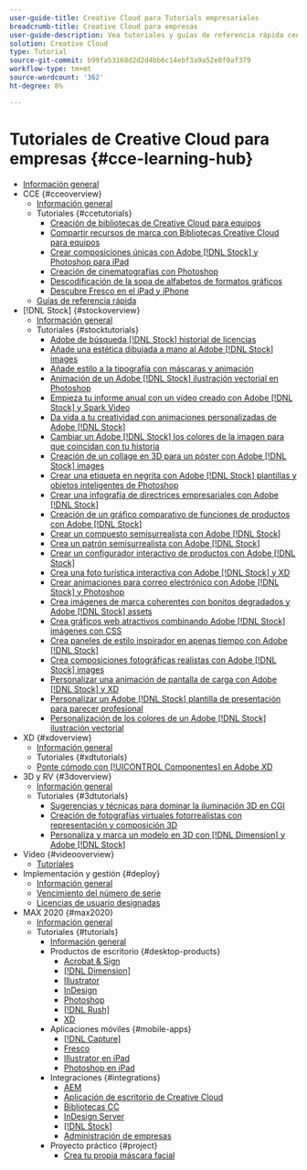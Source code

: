 ```yaml
---
user-guide-title: Creative Cloud para Tutorials empresariales
breadcrumb-title: Creative Cloud para empresas
user-guide-description: Vea tutoriales y guías de referencia rápida centrados en Creative Cloud para empresas.
solution: Creative Cloud
type: Tutorial
source-git-commit: b99fa53168d2d2d4bb6c14ebf3a9a52e8f0af379
workflow-type: tm+mt
source-wordcount: '362'
ht-degree: 8%

---
```



# Tutoriales de Creative Cloud para empresas {#cce-learning-hub}

+ [Información general](overview.md)
+ CCE {#cceoverview}
   + [Información general](cce/overview-cce.md)
   + Tutoriales {#ccetutorials}
      + [Creación de bibliotecas de Creative Cloud para equipos](cce/ccteamlibraries.md)
      + [Compartir recursos de marca con Bibliotecas Creative Cloud para equipos](cce/sharecclibraries.md)
      + [Crear composiciones únicas con Adobe [!DNL Stock] y Photoshop para iPad](cce/compositepsipad.md)
      + [Creación de cinematografías con Photoshop](cce/cinemagraphps.md)
      + [Descodificación de la sopa de alfabetos de formatos gráficos](cce/alphabetsoup.md)
      + [Descubre Fresco en el iPad y iPhone](cce/frescoworkshop.md)
   + [Guías de referencia rápida](quick-reference/overview-ref.md)
+ [!DNL Stock] {#stockoverview}
   + [Información general](stock/overview-stock.md)
   + Tutoriales {#stocktutorials}
      + [Adobe de búsqueda [!DNL Stock] historial de licencias](stock/searchstock.md)
      + [Añade una estética dibujada a mano al Adobe [!DNL Stock] images](stock/handdrawn.md)
      + [Añade estilo a la tipografía con máscaras y animación](stock/flairtypography.md)
      + [Animación de un Adobe [!DNL Stock] ilustración vectorial en Photoshop](stock/animatevector.md)
      + [Empieza tu informe anual con un vídeo creado con Adobe [!DNL Stock] y Spark Video](stock/annualreport.md)
      + [Da vida a tu creatividad con animaciones personalizadas de Adobe [!DNL Stock]](stock/customanimations.md)
      + [Cambiar un Adobe [!DNL Stock] los colores de la imagen para que coincidan con tu historia](stock/changecolors.md)
      + [Creación de un collage en 3D para un póster con Adobe [!DNL Stock] images](stock/collage.md)
      + [Crear una etiqueta en negrita con Adobe [!DNL Stock] plantillas y objetos inteligentes de Photoshop](stock/boldlabel.md)
      + [Crear una infografía de directrices empresariales con Adobe [!DNL Stock]](stock/infographic.md)
      + [Creación de un gráfico comparativo de funciones de productos con Adobe [!DNL Stock]](stock/featurecomparison.md)
      + [Crear un compuesto semisurrealista con Adobe [!DNL Stock]](stock/surrealcomposite.md)
      + [Crea un patrón semisurrealista con Adobe [!DNL Stock]](stock/surrealpattern.md)
      + [Crear un configurador interactivo de productos con Adobe [!DNL Stock]](stock/productconfigurator.md)
      + [Crea una foto turística interactiva con Adobe [!DNL Stock] y XD](stock/interactivetourismphoto.md)
      + [Crear animaciones para correo electrónico con Adobe [!DNL Stock] y Photoshop](stock/animationemail.md)
      + [Crea imágenes de marca coherentes con bonitos degradados y Adobe [!DNL Stock] assets](stock/brandgradients.md)
      + [Crea gráficos web atractivos combinando Adobe [!DNL Stock] imágenes con CSS](stock/webgraphics.md)
      + [Crea paneles de estilo inspirador en apenas tiempo con Adobe [!DNL Stock]](stock/moodboard.md)
      + [Crea composiciones fotográficas realistas con Adobe [!DNL Stock] images](stock/realisticcomposite.md)
      + [Personalizar una animación de pantalla de carga con Adobe [!DNL Stock] y XD](stock/loadingscreen.md)
      + [Personalizar un Adobe [!DNL Stock] plantilla de presentación para parecer profesional](stock/presentationtemplate.md)
      + [Personalización de los colores de un Adobe [!DNL Stock] ilustración vectorial](stock/customizecolors.md)
+ XD {#xdoverview}
   + [Información general](xd/overview-xd.md)
   + Tutoriales {#xdtutorials}
   + [Ponte cómodo con [!UICONTROL Componentes] en Adobe XD](xd/components.md)
+ 3D y RV {#3doverview}
   + [Información general](3di/overview-3di.md)
   + Tutoriales {#3dtutorials}
      + [Sugerencias y técnicas para dominar la iluminación 3D en CGI](3di/mastering3dlighting.md)
      + [Creación de fotografías virtuales fotorrealistas con representación y composición 3D](3di/photorealistic.md)
      + [Personaliza y marca un modelo en 3D con [!DNL Dimension] y Adobe [!DNL Stock]](3di/3ddimensionstock.md)
+ Vídeo {#videooverview}
   + [Tutoriales](dva/overview-dva.md)
+ Implementación y gestión {#deploy}
   + [Información general](deploy/overview-deploy.md)
   + [Vencimiento del número de serie](deploy/cceserial.md)
   + [Licencias de usuario designadas](deploy/nameduserlicensing.md)
+ MAX 2020 {#max2020}
   + [Información general](max2020/overview-max.md)
   + Tutoriales {#tutorials}
      + [Información general](max2020/maxtutorials.md)
      + Productos de escritorio {#desktop-products}
         + [Acrobat &amp; Sign](max2020/acrobat-sign.md)
         + [[!DNL Dimension]](max2020/dimension.md)
         + [Illustrator](max2020/illustrator.md)
         + [InDesign](max2020/indesign.md)
         + [Photoshop](max2020/photoshop.md)
         + [[!DNL Rush]](max2020/rush.md)
         + [XD](max2020/xd.md)
      + Aplicaciones móviles {#mobile-apps}
         + [[!DNL Capture]](max2020/capture.md)
         + [Fresco](max2020/fresco.md)
         + [Illustrator en iPad](max2020/illustratoripad.md)
         + [Photoshop en iPad](max2020/photoshopipad.md)
      + Integraciones {#integrations}
         + [AEM](max2020/aem.md)
         + [Aplicación de escritorio de Creative Cloud](max2020/creativeclouddesktopapp.md)
         + [Bibliotecas CC](max2020/cclibraries.md)
         + [InDesign Server](max2020/indesignserver.md)
         + [[!DNL Stock]](max2020/stock.md)
         + [Administración de empresas](max2020/enterprise.md)
      + Proyecto práctico {#project}
         + [Crea tu propia máscara facial](max2020/handsonproject.md)